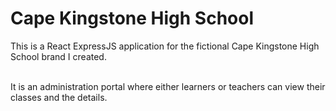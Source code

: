 # Cape Kingstone High School

This is a React ExpressJS application for the fictional Cape Kingstone High School brand I created. <br><br>

It is an administration portal where either learners or teachers can view their classes and the details.
